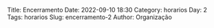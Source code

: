 Title: Encerramento
Date: 2022-09-10 18:30
Category: horarios
Day: 2
Tags: horarios
Slug: encerramento-2
Author: Organização

